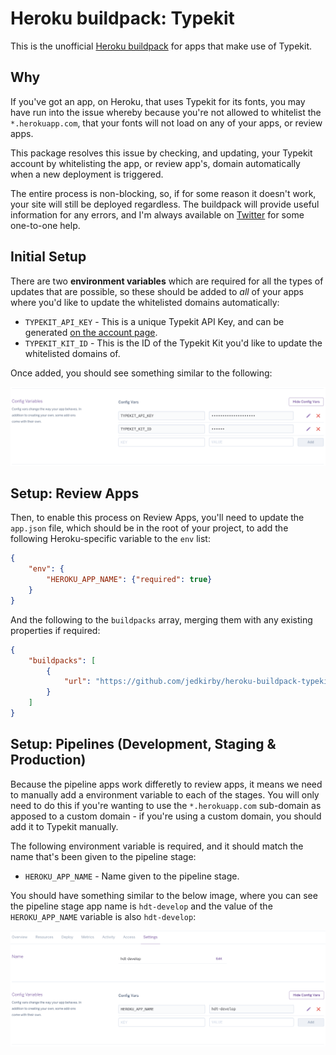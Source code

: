 # Heroku buildpack: Typekit

This is the unofficial [Heroku buildpack](http://devcenter.heroku.com/articles/buildpacks) for apps that make use of Typekit.

## Why

If you've got an app, on Heroku, that uses Typekit for its fonts, you may have run into the issue whereby because you're not allowed to whitelist the `*.herokuapp.com`, that your fonts will not load on any of your apps, or review apps.

This package resolves this issue by checking, and updating, your Typekit account by whitelisting the app, or review app's, domain automatically when a new deployment is triggered.

The entire process is non-blocking, so, if for some reason it doesn't work, your site will still be deployed regardless. The buildpack will provide useful information for any errors, and I'm always available on [Twitter](https://twitter.com/jedkirby) for some one-to-one help.

## Initial Setup

There are two **environment variables** which are required for all the types of updates that are possible, so these should be added to _all_ of your apps where you'd like to update the whitelisted domains automatically:

- `TYPEKIT_API_KEY` - This is a unique Typekit API Key, and can be generated [on the account page](https://typekit.com/account/tokens).
- `TYPEKIT_KIT_ID` - This is the ID of the Typekit Kit you'd like to update the whitelisted domains of.

Once added, you should see something similar to the following:

![Heroku Typekit Settings](assets/heroku-typekit-settings.png?raw=true "Heroku Typekit Settings")

## Setup: Review Apps

Then, to enable this process on Review Apps, you'll need to update the `app.json` file, which should be in the root of your project, to add the following Heroku-specific variable to the `env` list:

```json
{
    "env": {
        "HEROKU_APP_NAME": {"required": true}
    }
}
```

And the following to the `buildpacks` array, merging them with any existing properties if required:

```json
{
    "buildpacks": [
        {
            "url": "https://github.com/jedkirby/heroku-buildpack-typekit"
        }
    ]
}
```

## Setup: Pipelines (Development, Staging & Production)

Because the pipeline apps work differetly to review apps, it means we need to manually add a environment variable to each of the stages. You will only need to do this if you're wanting to use the `*.herokuapp.com` sub-domain as apposed to a custom domain - if you're using a custom domain, you should add it to Typekit manually.

The following environment variable is required, and it should match the name that's been given to the pipeline stage:

- `HEROKU_APP_NAME` - Name given to the pipeline stage.

You should have something similar to the below image, where you can see the pipeline stage app name is `hdt-develop` and the value of the `HEROKU_APP_NAME` variable is also `hdt-develop`:

![Heroku App Name](assets/heroku-app-name.png?raw=true "Heroku App Name")
